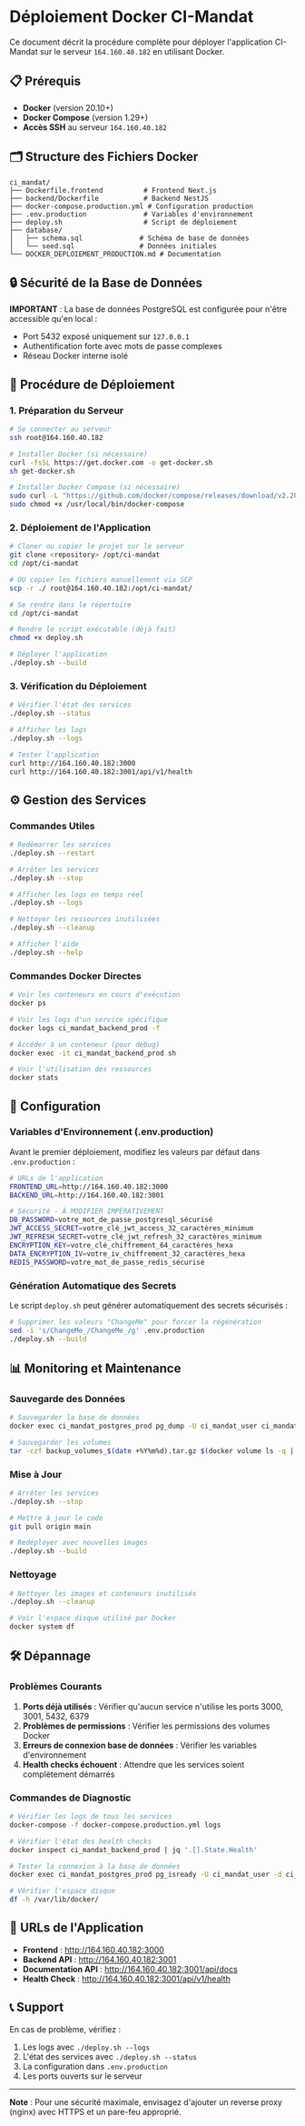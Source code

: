 # Déploiement Docker CI-Mandat

Ce document décrit la procédure complète pour déployer l'application CI-Mandat sur le serveur `164.160.40.182` en utilisant Docker.

## 📋 Prérequis

- **Docker** (version 20.10+)
- **Docker Compose** (version 1.29+)
- **Accès SSH** au serveur `164.160.40.182`

## 🗂️ Structure des Fichiers Docker

```
ci_mandat/
├── Dockerfile.frontend          # Frontend Next.js
├── backend/Dockerfile           # Backend NestJS
├── docker-compose.production.yml # Configuration production
├── .env.production              # Variables d'environnement
├── deploy.sh                    # Script de déploiement
├── database/
│   ├── schema.sql              # Schéma de base de données
│   └── seed.sql                # Données initiales
└── DOCKER_DEPLOIEMENT_PRODUCTION.md # Documentation
```

## 🔒 Sécurité de la Base de Données

**IMPORTANT** : La base de données PostgreSQL est configurée pour n'être accessible qu'en local :
- Port 5432 exposé uniquement sur `127.0.0.1`
- Authentification forte avec mots de passe complexes
- Réseau Docker interne isolé

## 🚀 Procédure de Déploiement

### 1. Préparation du Serveur

```bash
# Se connecter au serveur
ssh root@164.160.40.182

# Installer Docker (si nécessaire)
curl -fsSL https://get.docker.com -o get-docker.sh
sh get-docker.sh

# Installer Docker Compose (si nécessaire)
sudo curl -L "https://github.com/docker/compose/releases/download/v2.20.0/docker-compose-$(uname -s)-$(uname -m)" -o /usr/local/bin/docker-compose
sudo chmod +x /usr/local/bin/docker-compose
```

### 2. Déploiement de l'Application

```bash
# Cloner ou copier le projet sur le serveur
git clone <repository> /opt/ci-mandat
cd /opt/ci-mandat

# OU copier les fichiers manuellement via SCP
scp -r ./ root@164.160.40.182:/opt/ci-mandat/

# Se rendre dans le répertoire
cd /opt/ci-mandat

# Rendre le script exécutable (déjà fait)
chmod +x deploy.sh

# Déployer l'application
./deploy.sh --build
```

### 3. Vérification du Déploiement

```bash
# Vérifier l'état des services
./deploy.sh --status

# Afficher les logs
./deploy.sh --logs

# Tester l'application
curl http://164.160.40.182:3000
curl http://164.160.40.182:3001/api/v1/health
```

## ⚙️ Gestion des Services

### Commandes Utiles

```bash
# Redémarrer les services
./deploy.sh --restart

# Arrêter les services
./deploy.sh --stop

# Afficher les logs en temps réel
./deploy.sh --logs

# Nettoyer les ressources inutilisées
./deploy.sh --cleanup

# Afficher l'aide
./deploy.sh --help
```

### Commandes Docker Directes

```bash
# Voir les conteneurs en cours d'exécution
docker ps

# Voir les logs d'un service spécifique
docker logs ci_mandat_backend_prod -f

# Accéder à un conteneur (pour debug)
docker exec -it ci_mandat_backend_prod sh

# Voir l'utilisation des ressources
docker stats
```

## 🔧 Configuration

### Variables d'Environnement (.env.production)

Avant le premier déploiement, modifiez les valeurs par défaut dans `.env.production` :

```bash
# URLs de l'application
FRONTEND_URL=http://164.160.40.182:3000
BACKEND_URL=http://164.160.40.182:3001

# Sécurité - À MODIFIER IMPÉRATIVEMENT
DB_PASSWORD=votre_mot_de_passe_postgresql_sécurisé
JWT_ACCESS_SECRET=votre_clé_jwt_access_32_caractères_minimum
JWT_REFRESH_SECRET=votre_clé_jwt_refresh_32_caractères_minimum
ENCRYPTION_KEY=votre_clé_chiffrement_64_caractères_hexa
DATA_ENCRYPTION_IV=votre_iv_chiffrement_32_caractères_hexa
REDIS_PASSWORD=votre_mot_de_passe_redis_sécurisé
```

### Génération Automatique des Secrets

Le script `deploy.sh` peut générer automatiquement des secrets sécurisés :

```bash
# Supprimer les valeurs "ChangeMe" pour forcer la régénération
sed -i 's/ChangeMe_/ChangeMe_/g' .env.production
./deploy.sh --build
```

## 📊 Monitoring et Maintenance

### Sauvegarde des Données

```bash
# Sauvegarder la base de données
docker exec ci_mandat_postgres_prod pg_dump -U ci_mandat_user ci_mandat_db > backup_$(date +%Y%m%d).sql

# Sauvegarder les volumes
tar -czf backup_volumes_$(date +%Y%m%d).tar.gz $(docker volume ls -q | grep ci_mandat)
```

### Mise à Jour

```bash
# Arrêter les services
./deploy.sh --stop

# Mettre à jour le code
git pull origin main

# Redéployer avec nouvelles images
./deploy.sh --build
```

### Nettoyage

```bash
# Nettoyer les images et conteneurs inutilisés
./deploy.sh --cleanup

# Voir l'espace disque utilisé par Docker
docker system df
```

## 🛠️ Dépannage

### Problèmes Courants

1. **Ports déjà utilisés** : Vérifier qu'aucun service n'utilise les ports 3000, 3001, 5432, 6379
2. **Problèmes de permissions** : Vérifier les permissions des volumes Docker
3. **Erreurs de connexion base de données** : Vérifier les variables d'environnement
4. **Health checks échouent** : Attendre que les services soient complètement démarrés

### Commandes de Diagnostic

```bash
# Vérifier les logs de tous les services
docker-compose -f docker-compose.production.yml logs

# Vérifier l'état des health checks
docker inspect ci_mandat_backend_prod | jq '.[].State.Health'

# Tester la connexion à la base de données
docker exec ci_mandat_postgres_prod pg_isready -U ci_mandat_user -d ci_mandat_db

# Vérifier l'espace disque
df -h /var/lib/docker/
```

## 🔗 URLs de l'Application

- **Frontend** : http://164.160.40.182:3000
- **Backend API** : http://164.160.40.182:3001
- **Documentation API** : http://164.160.40.182:3001/api/docs
- **Health Check** : http://164.160.40.182:3001/api/v1/health

## 📞 Support

En cas de problème, vérifiez :
1. Les logs avec `./deploy.sh --logs`
2. L'état des services avec `./deploy.sh --status`
3. La configuration dans `.env.production`
4. Les ports ouverts sur le serveur

---

**Note** : Pour une sécurité maximale, envisagez d'ajouter un reverse proxy (nginx) avec HTTPS et un pare-feu approprié.
